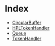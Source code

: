 # Index

* [CircularBuffer](CircularBuffer.md) 
* [HPLTokenHandler](HPLTokenHandler.md) 
* [Queue](Queue.md) 
* [TokenHandler](TokenHandler.md) 
